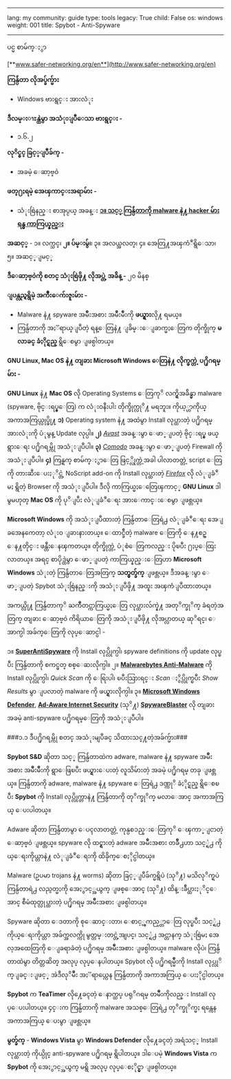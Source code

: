 

---

lang: my
community: guide
type: tools
legacy: True
child: False
os: windows
weight: 001
title: Spybot - Anti-Spyware

---

ပင္မ စာမ်က္ႏွာ

[**www.safer-networking.org/en**](http://www.safer-networking.org/en)

**ကြန္ပ်ဴတာ လိုအပ္ခ်က္မ်ား**

- Windows ဗားရွင္း အားလံုး

**ဒီလမ္းၫႊန္ထဲမွာ အသံုးျပဳေသာ ဗားရွင္း -**

- ၁.၆.၂

**လုိင္စင္ ခြင့္ျပဳခ်က္ -**

- အခမဲ့ ေဆာ့ဗ္ဝဲ

**ဖတ္႐ႈရမဲ့ အေၾကာင္းအရာမ်ား -**

- သံုးစြဲနည္း စာအုပ္ငယ္ အခန္း [**၁။ သင့္ ကြန္ပ်ဴတာကို malware နဲ႔ hacker မ်ား ရန္မွ ကာကြယ္နည္း**](/my/chapter-1)

**အဆင့္** - ၁။ လက္သင္၊ **၂။ ပ်မ္းမွ်၊**၊ ၃။ အလယ္အလတ္၊ ၄။ အေတြ႔အၾကံဳရွိေသာ၊ ၅။ အဆင့္ျမင့္

**ဒီေဆာ့ဗ္၀ဲကို စတင္ သံုးစြဲဖို႔ လိုအပ္တဲ့ အခ်ိန္ -** ၂၀ မိနစ္

**ျပန္လည္ရရွိမဲ့ အက်ိဳးေက်းဇူးမ်ား -**

- Malware နဲ႔ spyware အမ်ဳိးအစား အမ်ဳိးမ်ဳိးကို **ဖယ္ရွား**လို႔ ရမယ္။
- ကြန္ပ်ဴတာကို အႏၱရာယ္ျပဳတဲ့ ရန္ေတြနဲ႔ ျခိမ္းေျခာက္မႈေတြက တိုက္ခိုက္ **မလာခင္** **ခံႏိုင္ရည္** ရွိေစမွာ ျဖစ္ပါတယ္။

**GNU Linux, Mac OS နဲ႔ တျခား Microsoft Windows ေတြနဲ႔ လိုက္ဖက္တဲ့ ပ႐ိုဂရမ္မ်ား -**

**GNU Linux** နဲ႔ **Mac OS** လို Operating Systems ေတြကုိ လက္ရွိအခ်ိန္မွာ malware (spyware, ဗိုင္းရပ္စ္ေတြ) က လံုးဝနီးပါး တိုက္ခိုက္လုိ႔ မရဘူး။ ကိုယ့္ဟာကိုယ္ အကာအကြယ္လုပ္ဖို႔ **၁)** Operating system နဲ႔ အထဲမွာ Install လုပ္ထားတဲ့ ပ႐ိုဂရမ္ အားလံုးကို ပံုမွန္ Update လုပ္ပါ။ **၂)** [*Avast*](/my/avast_main) အခန္းမွာ ေဖာ္ျပတဲ့ ဗိုင္းရပ္စ္ ဖယ္ရွားေရး ပ႐ိုဂရမ္ကို အသံုးျပဳပါ။ **၃)** [*Comodo*](/my/comodofirewall_main) အခန္းမွာ ေဖာ္ျပတဲ့ Firewall ကို အသံုးျပဳပါ။ **၄)** ကြန္ရက္ စာမ်က္ႏွာေတြ ဖြင့္လိုက္တဲ့အခါ ပါလာတတ္တဲ့ script ေတြကို တားဆီးေပးႏုိင္တဲ့ NoScript add-on ကို Install လုပ္ထားတဲ့ [*Firefox*](/my/firefox_main) လို လံုျခံဳမႈ ရွိတဲ့ Browser ကို အသံုးျပဳပါ။ ဒီလို ကာကြယ္မႈေတြေၾကာင့္ **GNU Linux** ဒါမွမဟုတ္ **Mac OS** ကို ပုိျပီး လံုျခံဳေရး အားေကာင္းေစမွာ ျဖစ္တယ္။

**Microsoft Windows** ကို အသံုးျပဳထားတဲ့ ကြန္ပ်ဴတာေတြရဲ႕ လံုျခံဳေရး အေျခအေနကေတာ့ လံုးဝ ျခားနားတယ္။ ေထာင္ခ်ီတဲ့ malware ေတြကို ေန႔စဥ္ ေန႔တိုင္း ဖန္တီးေနၾကတယ္။ တိုက္ခိုက္တဲ့ ပံုစံေတြကလည္း ပိုၿပီး ႐ႈပ္ေထြးလာတယ္။ အရင္ စာပိုဒ္ထဲမွာ ေဖာ္ျပတဲ့ ကာကြယ္နည္းေတြဟာ **Microsoft Windows** သံုးတဲ့ ကြန္ပ်ဴတာေတြအတြက္ **သတ္မွတ္ခ်က္** ျဖစ္တယ္။ ဒီအခန္းမွာ ေဖာ္ျပတဲ့ Spybot သံုးစြဲနည္းကို အသံုးျပဳဖို႔ အထူး အၾကံျပဳထားတယ္။

အကယ္လို႔ ကြန္ပ်ဴတာကုိ ႀကိဳတင္ကာကြယ္မႈေတြ လုပ္ထားလ်က္နဲ႔ အတုိက္ခုိက္ ခံရတဲ့အတြက္ တျခား ေဆာ့ဗ္၀ဲ ကိရိယာေတြကို အသံုးျပဳဖို႔ လိုအပ္လာတယ္ ဆုိရင္၊ ေအာက္ပါ အခ်က္ေတြကို လုပ္ေဆာင္ပါ -

၁။ [**SuperAntiSpyware**](http://superantispyware.com) ကို Install လုပ္လိုက္ပါ၊ spyware definitions ကို update လုပ္ၿပီး ကြန္ပ်ဴတာကို စကင္ဖတ္ စစ္ေဆးလိုက္ပါ။ 
၂။ [**Malwarebytes Anti-Malware**](https://malwarebytes.org/mbam.php) ကို Install လုပ္လိုက္ပါ၊ *Quick Scan* ကို ေရြးပါ၊ ၿပီးသြားရင္း *Scan* ႏွိပ္လိုက္ၿပီး *Show Results* မွာ ျပလာတဲ့ malware ကို ဖယ္ရွားလိုက္ပါ။ 
၃။ [**Microsoft Windows Defender**](http://www.microsoft.com/windows/products/winfamily/defender), [**Ad-Aware Internet Security**](http://www.lavasoft.com/) (သုိ႔) [**SpywareBlaster**](http://www.javacoolsoftware.com/spywareblaster.html) လို တျခား အခမဲ့ anti-spyware ပ႐ိုဂရမ္ေတြကို အသံုးျပဳပါ။

###၁.၁ ဒီပ႐ိုဂရမ္ကို စတင္ အသံုးမျပဳခင္ သိထားသင္႔တဲ့အခ်က္မ်ား###

**Spybot S&D** ဆိုတာ သင့္ ကြန္ပ်ဴတာထဲက adware, malware နဲ႔ spyware အမ်ဳိးအစား အမ်ဳိးမ်ဳိးကို ရွာေဖြၿပီး ဖယ္ရွားေပးတဲ့ လူသိမ်ားတဲ့ အခမဲ့ ပ႐ိုဂရမ္ တခု ျဖစ္တယ္။ ကြန္ပ်ဴတာကို adware, malware နဲ႔ spyware ေတြရဲ႕ ဒဏ္ကုိ ခံႏိုင္ရည္ ရွိေစၿပီး **Spybot** ကို Install လုပ္လိုက္တာနဲ႔ ကြန္ပ်ဴတာကို တုိက္ခုိက္ မလာေအာင္ အကာအကြယ္ ေပးပါတယ္။

Adware ဆိုတာ ကြန္ပ်ဴတာမွာ ေပၚလာတတ္တဲ့ ကုန္ပစၥည္းေတြကုိ ေၾကာ္ျငာတဲ့ ေဆာ့ဗ္ဝဲ ျဖစ္တယ္။ spyware လို ထင္ရွားတဲ့ adware အမ်ဳိးအစား တခ်ဳိ႕ဟာ သင့္ရဲ႕ ကိုယ္ေရးကိုယ္တာနဲ႔ လံုျခံဳေရးကို ထိခိုက္ေစႏိုင္ပါတယ္။

Malware (ဥပမာ trojans နဲ႔ worms) ဆိုတာ ခြင့္ျပဳခ်က္မရွိပဲ (သုိ႔) မသိလုိက္ရပဲ ကြန္ပ်ဴတာရဲ႕ လည္ပတ္မႈကို အေႏွာင့္အယွက္ ျဖစ္ေအာင္ (သုိ႔) ထိန္းခ်ဳပ္ထားႏုိင္ေအာင္ စီမံထုတ္လုပ္ထားတဲ့ ပ႐ိုဂရမ္ အမ်ဳိးအစား ျဖစ္ပါတယ္။

Spyware ဆိုတာ ေဒတာကို စုေဆာင္းတာ၊ ေစာင့္ၾကည့္တာေတြ လုပ္ၿပီး သင့္ရဲ႕ ကိုယ္ေရးကိုယ္တာ အခ်က္အလက္ကို မွတ္တမ္းတင္တဲ့အျပင္၊ သင့္ရဲ႕ အင္တာနက္ သံုးစြဲမႈ အေလ့အထေတြကို ေျခရာခံတဲ့ ပ႐ိုဂရမ္ အမ်ဳိးအစား ျဖစ္ပါတယ္။ malware လိုပဲ၊ ကြန္ပ်ဴတာထဲမွာ တိတ္တဆိတ္ အလုပ္ လုပ္ေနပါတယ္။ Spybot လို ပ႐ိုဂရမ္မ်ဳိးကို Install လုပ္လုိက္ျခင္းျဖင့္ အဲဒီလုိမ်ိဳး အႏၱရာယ္ကေန ကြန္ပ်ဴတာကို အကာအကြယ္ ေပးႏိုင္ပါတယ္။

**Spybot** က **TeaTimer** လို႔ေခၚတဲ့ ေနာက္ထပ္ ပရုိဂရမ္ တမ်ဳိးကိုလည္း Install လုပ္ေပးပါတယ္။ ၄င္းက ကြန္ပ်ဴတာကို malware အသစ္ေတြရဲ႕ တုိက္ခုိက္မႈ ရန္ကေန အကာအကြယ္ ေပးမွာ ျဖစ္တယ္။

**မွတ္ခ်က္** - **Windows Vista** မွာ **Windows Defender** လို႔ေခၚတဲ့ အရံသင့္ Install လုပ္ထားတဲ့ ကိုယ္ပိုင္ anti-spyware ပ႐ိုဂရမ္ ရွိပါတယ္။ ဒါေပမဲ့ **Windows Vista** က **Spybot** ကို အေႏွာင့္အယွက္ မရွိ အလုပ္ လုပ္ေစႏိုင္မွာ ျဖစ္ပါတယ္။

